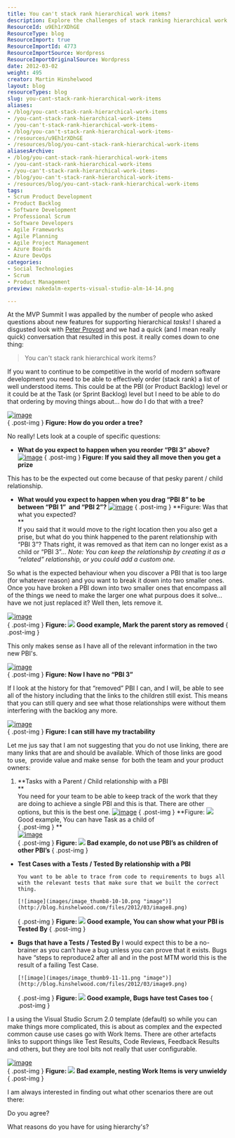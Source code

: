 ```yaml
---
title: You can't stack rank hierarchical work items?
description: Explore the challenges of stack ranking hierarchical work items in software development. Learn effective strategies to enhance your team's productivity and organization.
ResourceId: u9Eh1rXDhGE
ResourceType: blog
ResourceImport: true
ResourceImportId: 4773
ResourceImportSource: Wordpress
ResourceImportOriginalSource: Wordpress
date: 2012-03-02
weight: 495
creator: Martin Hinshelwood
layout: blog
resourceTypes: blog
slug: you-cant-stack-rank-hierarchical-work-items
aliases:
- /blog/you-cant-stack-rank-hierarchical-work-items
- /you-cant-stack-rank-hierarchical-work-items
- /you-can't-stack-rank-hierarchical-work-items-
- /blog/you-can't-stack-rank-hierarchical-work-items-
- /resources/u9Eh1rXDhGE
- /resources/blog/you-cant-stack-rank-hierarchical-work-items
aliasesArchive:
- /blog/you-cant-stack-rank-hierarchical-work-items
- /you-cant-stack-rank-hierarchical-work-items
- /you-can't-stack-rank-hierarchical-work-items-
- /blog/you-can't-stack-rank-hierarchical-work-items-
- /resources/blog/you-cant-stack-rank-hierarchical-work-items
tags:
- Scrum Product Development
- Product Backlog
- Software Development
- Professional Scrum
- Software Developers
- Agile Frameworks
- Agile Planning
- Agile Project Management
- Azure Boards
- Azure DevOps
categories:
- Social Technologies
- Scrum
- Product Management
preview: nakedalm-experts-visual-studio-alm-14-14.png

---
```

At the MVP Summit I was appalled by the number of people who asked questions about new features for supporting hierarchical _tasks_! I shared a disgusted look with [Peter Provost](https://www.linkedin.com/in/peterprovost/) and we had a quick (and I mean really quick) conversation that resulted in this post. it really comes down to one thing:

> You can't stack rank hierarchical work items?

If you want to continue to be competitive in the world of modern software development you need to be able to effectively order (stack rank) a list of well understood items. This could be at the PBI (or Product Backlog) level or it could be at the Task (or Sprint Backlog) level but I need to be able to do that ordering by moving things about... how do I do that with a tree?

[![image](images/image_thumb1-1-1.png "image")](http://blog.hinshelwood.com/files/2012/03/image1.png)  
{ .post-img }
**Figure: How do you order a tree?**

No really! Lets look at a couple of specific questions:

- **What do you expect to happen when you reorder “PBI 3” above?**
  [![image](images/image_thumb2-4-4.png "image")](http://blog.hinshelwood.com/files/2012/03/image2.png)
  { .post-img }
  **Figure: If you said they all move then you get a prize**

This has to be the expected out come because of that pesky parent / child relationship.

- **What would you expect to happen when you drag “PBI 8” to be between “PBI 1”  and “PBI 2”?**
  [![image](images/image_thumb3-5-5.png "image")](http://blog.hinshelwood.com/files/2012/03/image3.png)
  { .post-img }
  **Figure: Was that what you expected?  
   **  
   If you said that it would move to the right location then you also get a prise, but what do you think happened to the parent relationship with “PBI 3”? Thats right, it was removed as that item can no longer exist as a child or “PBI 3”…
  _Note: You can keep the relationship by creating it as a “related” relationship, or you could add a custom one._

So what is the expected behaviour when you discover a PBI that is too large (for whatever reason) and you want to break it down into two smaller ones. Once you have broken a PBI down into two smaller ones that encompass all of the things we need to make the larger one what purpous does it solve… have we not just replaced it? Well then, lets remove it.

[![image](images/image_thumb4-6-6.png "image")](http://blog.hinshelwood.com/files/2012/03/image4.png)  
{ .post-img }
**Figure: ![](images/metro-icon-tick-13-13.png) Good example, Mark the parent story as removed**
{ .post-img }

This only makes sense as I have all of the relevant information in the two new PBI's.

[![image](images/image_thumb5-7-7.png "image")](http://blog.hinshelwood.com/files/2012/03/image5.png)  
{ .post-img }
**Figure: Now I have no “PBI 3”**

If I look at the history for that “removed” PBI I can, and I will, be able to see all of the history including that the links to the children still exist. This means that you can still query and see what those relationships were without them interfering with the backlog any more.

[![image](images/image_thumb6-8-8.png "image")](http://blog.hinshelwood.com/files/2012/03/image6.png)  
{ .post-img }
**Figure: I can still have my tractability**

Let me jus say that I am not suggesting that you do not use linking, there are many links that are and should be available. Which of those links are good to use,  provide value and make sense  for both the team and your product owners:

1.  **Tasks with a Parent / Child relationship with a PBI  
     **  
     You need for your team to be able to keep track of the work that they are doing to achieve a single PBI and this is that. There are other options, but this is the best one.
    [![image](images/image_thumb7-9-9.png "image")](http://blog.hinshelwood.com/files/2012/03/image7.png)
    { .post-img }
    **Figure: ![](images/metro-icon-tick-13-13.png) Good example, You can have Task as a child of  
    { .post-img }
    **  
     [![image](images/image_thumb11-3-3.png "image")](http://blog.hinshelwood.com/files/2012/03/image11.png)  
    { .post-img }
    **Figure: ![](images/metro-icon-cross-12-12.png) Bad example, do not use PBI’s as children of other PBI’s**
    { .post-img }

- **Test Cases with a Tests / Tested By relationship with a PBI**

      You want to be able to trace from code to requirements to bugs all with the relevant tests that make sure that we built the correct thing.

      [![image](images/image_thumb8-10-10.png "image")](http://blog.hinshelwood.com/files/2012/03/image8.png)

  { .post-img }
  **Figure: ![](images/metro-icon-tick-13-13.png) Good example, You can show what your PBI is Tested By**
  { .post-img }

- **Bugs that have a Tests / Tested By**
  I would expect this to be a no-brainer as you can’t have a bug unless you can prove that it exists. Bugs have “steps to reproduce2 after all and in the post MTM world this is the result of a failing Test Case.

      [![image](images/image_thumb9-11-11.png "image")](http://blog.hinshelwood.com/files/2012/03/image9.png)

  { .post-img }
  **Figure: ![](images/metro-icon-tick-13-13.png) Good example, Bugs have test Cases too**
  { .post-img }

I a using the Visual Studio Scrum 2.0 template (default) so while you can make things more complicated, this is about as complex and the expected common cause use cases go with Work Items. There are other artefacts links to support things like Test Results, Code Reviews, Feedback Results and others, but they are tool bits not really that user configurable.

[![image](images/image_thumb10-2-2.png "image")](http://blog.hinshelwood.com/files/2012/03/image10.png)  
{ .post-img }
**Figure: ![](images/metro-icon-cross-12-12.png) Bad example, nesting Work Items is very unwieldy**
{ .post-img }

I am always interested in finding out what other scenarios there are out there:

Do you agree?

What reasons do you have for using hierarchy's?
